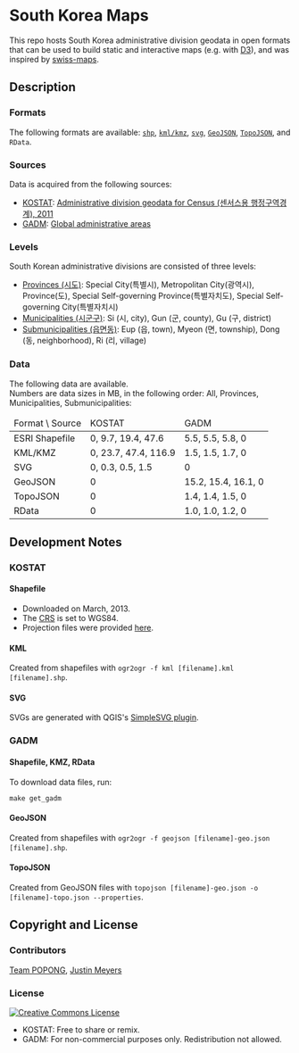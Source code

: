 South Korea Maps
================

This repo hosts South Korea administrative division geodata in open formats that can be used to build static and interactive maps (e.g. with [D3](http://d3js.org)), and was inspired by [swiss-maps](https://github.com/interactivethings/swiss-maps).


## Description
### Formats
The following formats are available: 
[`shp`](http://en.wikipedia.org/wiki/Shapefile),
[`kml/kmz`](http://en.wikipedia.org/wiki/Keyhole_Markup_Language),
[`svg`](http://en.wikipedia.org/wiki/Scalable_Vector_Graphics), 
[`GeoJSON`](http://geojson.org),
[`TopoJSON`](http://github.com/mbostock/topojson), 
and `RData`.

### Sources 
Data is acquired from the following sources:

- [KOSTAT](http://kostat.go.kr): [Administrative division geodata for Census (센서스용 행정구역경계), 2011](http://sgis.kostat.go.kr/statbd/statbd_03.vw)
- [GADM](http://www.gadm.org): [Global administrative areas](http://www.gadm.org/country)

### Levels
South Korean administrative divisions are consisted of three levels:

- [Provinces (시도)](http://en.wikipedia.org/wiki/Administrative_divisions_of_South_Korea#Provincial_level_divisions): Special City(특별시), Metropolitan City(광역시), Province(도), Special Self-governing Province(특별자치도), Special Self-governing City(특별자치시)
- [Municipalities (시군구)](http://en.wikipedia.org/wiki/Administrative_divisions_of_South_Korea#Municipal_level_divisions): Si (시, city), Gun (군, county), Gu (구, district)
- [Submunicipalities (읍면동)](http://en.wikipedia.org/wiki/Administrative_divisions_of_South_Korea#Submunicipal_level_divisions): Eup (읍, town), Myeon (면, township), Dong (동, neighborhood), Ri (리, village)

### Data
The following data are available.<br>
Numbers are data sizes in MB, in the following order: All, Provinces, Municipalities, Submunicipalities:

<table>
<thead>
    <tr>
        <td>Format \ Source</td>
        <td>KOSTAT</td>
        <td>GADM</td>
    </tr>
</thead>
<tbody>
    <tr>
        <td>ESRI Shapefile</td>
        <td>0, 9.7, 19.4, 47.6</td>
        <td>5.5, 5.5, 5.8, 0</td>
    </tr>
    <tr>
        <td>KML/KMZ</td>
        <td>0, 23.7, 47.4, 116.9</td>
        <td>1.5, 1.5, 1.7, 0</td>
    </tr>
    <tr>
        <td>SVG</td>
        <td>0, 0.3, 0.5, 1.5</td>
        <td>0</td>
    </tr>
    <tr>
        <td>GeoJSON</td>
        <td>0</td>
        <td>15.2, 15.4, 16.1, 0</td>
    </tr>
    <tr>
        <td>TopoJSON</td>
        <td>0</td>
        <td>1.4, 1.4, 1.5, 0</td>
    </tr>
    <tr>
        <td>RData</td>
        <td>0</td>
        <td>1.0, 1.0, 1.2, 0</td>
    </tr>
</tbody>
</table>

## Development Notes
### KOSTAT
#### Shapefile
- Downloaded on March, 2013.
- The [CRS](http://en.wikipedia.org/wiki/Coordinate_reference_system) is set to WGS84.
- Projection files were provided [here](http://sgis.kostat.go.kr/contents/support/support_01_closeup.jsp?sgis_board_seq=344&code=N).

#### KML
Created from shapefiles with `ogr2ogr -f kml [filename].kml [filename].shp`.

#### SVG
SVGs are generated with QGIS's [SimpleSVG plugin](http://plugins.qgis.org/plugins/simplesvg/).


### GADM
#### Shapefile, KMZ, RData
To download data files, run:

    make get_gadm

#### GeoJSON
Created from shapefiles with `ogr2ogr -f geojson [filename]-geo.json [filename].shp`.

#### TopoJSON
Created from GeoJSON files with `topojson [filename]-geo.json -o [filename]-topo.json --properties`.


## Copyright and License
### Contributors
[Team POPONG](http://en.popong.com), [Justin Meyers](mailto:justinelliotmeyers@gmail.com)

### License
<a rel="license" href="http://creativecommons.org/licenses/by/3.0/"><img alt="Creative Commons License" style="border-width:0" src="http://i.creativecommons.org/l/by/3.0/88x31.png" /></a>

- KOSTAT: Free to share or remix.
- GADM:  For non-commercial purposes only. Redistribution not allowed.
